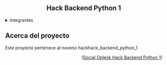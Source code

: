 <h2 align=center>Hack Backend Python 1</h2>

<details>
  <summary>Integrantes</summary>
    <li> Joan Barreto</li>
</details>



## Acerca del proyecto

Este proyecto pertenece al noveno hackhack_backend_python_1
<p align=right>(<a href=https://github.com/SocialOplesk/hack_backend_python_1>Social Oplesk Hack Backend Python 1</a>)</p>
